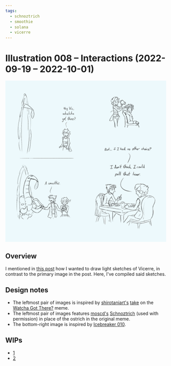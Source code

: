 ```yaml
---
tags:
  - schnoztrich
  - smoothie
  - solana
  - vicerre
---
```


# Illustration 008 – Interactions (2022-09-19 – 2022-10-01)

<img src="assets/2022-10-14_image-042.png">

## Overview

I mentioned in [this post](2022-09-22_rendition-023_design.md) how I wanted to draw light sketches of Vicerre, in contrast to the primary image in the post. Here, I've compiled said sketches.

## Design notes

- The leftmost pair of images is inspired by [shirotaniart's](https://www.tumblr.com/shirotaniart) [take](https://twitter.com/ShirotaniArt/status/1521941745180807182) on the [Watcha Got There?](https://knowyourmeme.com/memes/whatcha-got-there) meme.
- The leftmost pair of images features [moscd's](https://moscd.tumblr.com/) [Schnoztrich](https://www.smogon.com/forums/posts/9218793) (used with permission) in place of the ostrich in the original meme.
- The bottom-right image is inspired by [Icebreaker 010](2022-09-29_icebreaker-010.md).

## WIPs

- [1](https://cdn.discordapp.com/attachments/331457840231219201/1021602972393816155/unknown.png)
- [2](https://cdn.discordapp.com/attachments/331457840231219201/1021973622513995816/unknown.png)
